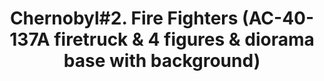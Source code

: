 ---
layout: product
title: "Chernobyl#2. Fire Fighters (AC-40-137A firetruck & 4 figures & diorama base with background)"
price: "TBA" 
desc: "N/A"
img_path: "/assets/img/ICM 35902.webp"
brand: "N/A"
available: false
special_offer: false
new: false
soon: false
cat: "010000"
subcat: "013600"
subsubcat: "0N/A"
sifra: "ICM 35902"
popular: false
---